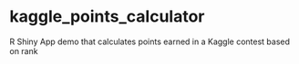 # kaggle_points_calculator
R Shiny App demo that calculates points earned in a Kaggle contest based on rank

